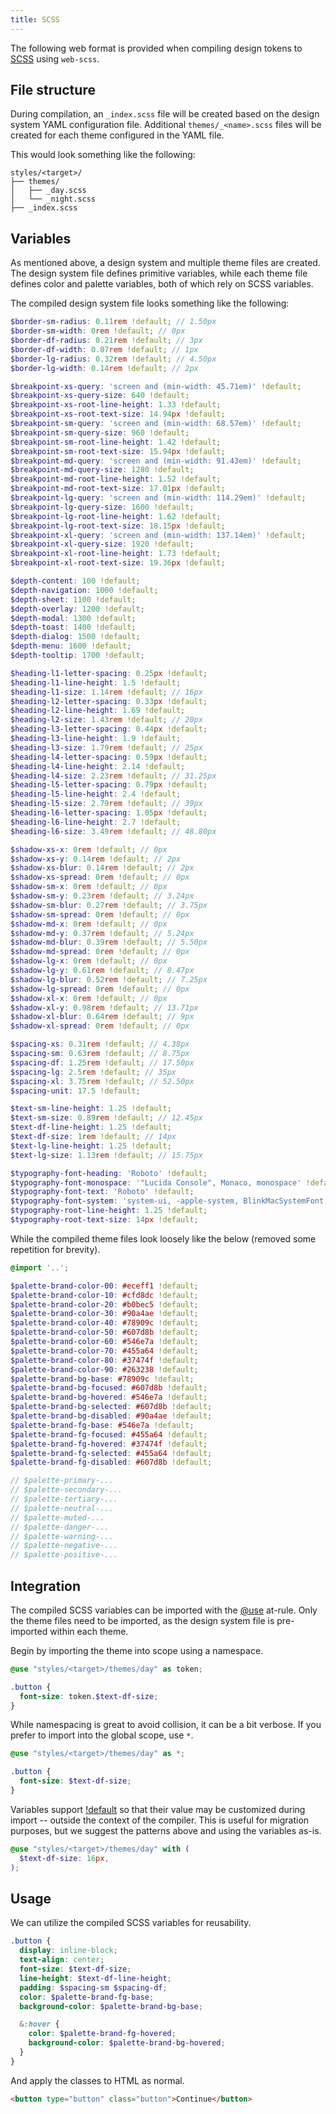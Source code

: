 ```yaml
---
title: SCSS
---
```


The following web format is provided when compiling design tokens to
[SCSS](https://sass-lang.com/documentation/syntax) using `web-scss`.

## File structure

During compilation, an `_index.scss` file will be created based on the design system YAML
configuration file. Additional `themes/_<name>.scss` files will be created for each theme configured
in the YAML file.

This would look something like the following:

```
styles/<target>/
├── themes/
│   ├── _day.scss
│   └── _night.scss
├── _index.scss
```

## Variables

As mentioned above, a design system and multiple theme files are created. The design system file
defines primitive variables, while each theme file defines color and palette variables, both of
which rely on SCSS variables.

The compiled design system file looks something like the following:

```scss
$border-sm-radius: 0.11rem !default; // 1.50px
$border-sm-width: 0rem !default; // 0px
$border-df-radius: 0.21rem !default; // 3px
$border-df-width: 0.07rem !default; // 1px
$border-lg-radius: 0.32rem !default; // 4.50px
$border-lg-width: 0.14rem !default; // 2px

$breakpoint-xs-query: 'screen and (min-width: 45.71em)' !default;
$breakpoint-xs-query-size: 640 !default;
$breakpoint-xs-root-line-height: 1.33 !default;
$breakpoint-xs-root-text-size: 14.94px !default;
$breakpoint-sm-query: 'screen and (min-width: 68.57em)' !default;
$breakpoint-sm-query-size: 960 !default;
$breakpoint-sm-root-line-height: 1.42 !default;
$breakpoint-sm-root-text-size: 15.94px !default;
$breakpoint-md-query: 'screen and (min-width: 91.43em)' !default;
$breakpoint-md-query-size: 1280 !default;
$breakpoint-md-root-line-height: 1.52 !default;
$breakpoint-md-root-text-size: 17.01px !default;
$breakpoint-lg-query: 'screen and (min-width: 114.29em)' !default;
$breakpoint-lg-query-size: 1600 !default;
$breakpoint-lg-root-line-height: 1.62 !default;
$breakpoint-lg-root-text-size: 18.15px !default;
$breakpoint-xl-query: 'screen and (min-width: 137.14em)' !default;
$breakpoint-xl-query-size: 1920 !default;
$breakpoint-xl-root-line-height: 1.73 !default;
$breakpoint-xl-root-text-size: 19.36px !default;

$depth-content: 100 !default;
$depth-navigation: 1000 !default;
$depth-sheet: 1100 !default;
$depth-overlay: 1200 !default;
$depth-modal: 1300 !default;
$depth-toast: 1400 !default;
$depth-dialog: 1500 !default;
$depth-menu: 1600 !default;
$depth-tooltip: 1700 !default;

$heading-l1-letter-spacing: 0.25px !default;
$heading-l1-line-height: 1.5 !default;
$heading-l1-size: 1.14rem !default; // 16px
$heading-l2-letter-spacing: 0.33px !default;
$heading-l2-line-height: 1.69 !default;
$heading-l2-size: 1.43rem !default; // 20px
$heading-l3-letter-spacing: 0.44px !default;
$heading-l3-line-height: 1.9 !default;
$heading-l3-size: 1.79rem !default; // 25px
$heading-l4-letter-spacing: 0.59px !default;
$heading-l4-line-height: 2.14 !default;
$heading-l4-size: 2.23rem !default; // 31.25px
$heading-l5-letter-spacing: 0.79px !default;
$heading-l5-line-height: 2.4 !default;
$heading-l5-size: 2.79rem !default; // 39px
$heading-l6-letter-spacing: 1.05px !default;
$heading-l6-line-height: 2.7 !default;
$heading-l6-size: 3.49rem !default; // 48.80px

$shadow-xs-x: 0rem !default; // 0px
$shadow-xs-y: 0.14rem !default; // 2px
$shadow-xs-blur: 0.14rem !default; // 2px
$shadow-xs-spread: 0rem !default; // 0px
$shadow-sm-x: 0rem !default; // 0px
$shadow-sm-y: 0.23rem !default; // 3.24px
$shadow-sm-blur: 0.27rem !default; // 3.75px
$shadow-sm-spread: 0rem !default; // 0px
$shadow-md-x: 0rem !default; // 0px
$shadow-md-y: 0.37rem !default; // 5.24px
$shadow-md-blur: 0.39rem !default; // 5.50px
$shadow-md-spread: 0rem !default; // 0px
$shadow-lg-x: 0rem !default; // 0px
$shadow-lg-y: 0.61rem !default; // 8.47px
$shadow-lg-blur: 0.52rem !default; // 7.25px
$shadow-lg-spread: 0rem !default; // 0px
$shadow-xl-x: 0rem !default; // 0px
$shadow-xl-y: 0.98rem !default; // 13.71px
$shadow-xl-blur: 0.64rem !default; // 9px
$shadow-xl-spread: 0rem !default; // 0px

$spacing-xs: 0.31rem !default; // 4.38px
$spacing-sm: 0.63rem !default; // 8.75px
$spacing-df: 1.25rem !default; // 17.50px
$spacing-lg: 2.5rem !default; // 35px
$spacing-xl: 3.75rem !default; // 52.50px
$spacing-unit: 17.5 !default;

$text-sm-line-height: 1.25 !default;
$text-sm-size: 0.89rem !default; // 12.45px
$text-df-line-height: 1.25 !default;
$text-df-size: 1rem !default; // 14px
$text-lg-line-height: 1.25 !default;
$text-lg-size: 1.13rem !default; // 15.75px

$typography-font-heading: 'Roboto' !default;
$typography-font-monospace: '"Lucida Console", Monaco, monospace' !default;
$typography-font-text: 'Roboto' !default;
$typography-font-system: 'system-ui, -apple-system, BlinkMacSystemFont, "Segoe UI", Roboto, Helvetica, Arial, sans-serif, "Apple Color Emoji", "Segoe UI Emoji", "Segoe UI Symbol"' !default;
$typography-root-line-height: 1.25 !default;
$typography-root-text-size: 14px !default;
```

While the compiled theme files look loosely like the below (removed some repetition for brevity).

```scss
@import '..';

$palette-brand-color-00: #eceff1 !default;
$palette-brand-color-10: #cfd8dc !default;
$palette-brand-color-20: #b0bec5 !default;
$palette-brand-color-30: #90a4ae !default;
$palette-brand-color-40: #78909c !default;
$palette-brand-color-50: #607d8b !default;
$palette-brand-color-60: #546e7a !default;
$palette-brand-color-70: #455a64 !default;
$palette-brand-color-80: #37474f !default;
$palette-brand-color-90: #263238 !default;
$palette-brand-bg-base: #78909c !default;
$palette-brand-bg-focused: #607d8b !default;
$palette-brand-bg-hovered: #546e7a !default;
$palette-brand-bg-selected: #607d8b !default;
$palette-brand-bg-disabled: #90a4ae !default;
$palette-brand-fg-base: #546e7a !default;
$palette-brand-fg-focused: #455a64 !default;
$palette-brand-fg-hovered: #37474f !default;
$palette-brand-fg-selected: #455a64 !default;
$palette-brand-fg-disabled: #607d8b !default;

// $palette-primary-...
// $palette-secondary-...
// $palette-tertiary-...
// $palette-neutral-...
// $palette-muted-...
// $palette-danger-...
// $palette-warning-...
// $palette-negative-...
// $palette-positive-...
```

## Integration

The compiled SCSS variables can be imported with the
[@use](https://sass-lang.com/documentation/at-rules/use) at-rule. Only the theme files need to be
imported, as the design system file is pre-imported within each theme.

Begin by importing the theme into scope using a namespace.

```scss
@use "styles/<target>/themes/day" as token;

.button {
  font-size: token.$text-df-size;
}
```

While namespacing is great to avoid collision, it can be a bit verbose. If you prefer to import into
the global scope, use `*`.

```scss
@use "styles/<target>/themes/day" as *;

.button {
  font-size: $text-df-size;
}
```

Variables support [!default](https://sass-lang.com/documentation/variables) so that their value may
be customized during import -- outside the context of the compiler. This is useful for migration
purposes, but we suggest the patterns above and using the variables as-is.

```scss
@use "styles/<target>/themes/day" with (
  $text-df-size: 16px,
);
```

## Usage

We can utilize the compiled SCSS variables for reusability.

```scss
.button {
  display: inline-block;
  text-align: center;
  font-size: $text-df-size;
  line-height: $text-df-line-height;
  padding: $spacing-sm $spacing-df;
  color: $palette-brand-fg-base;
  background-color: $palette-brand-bg-base;

  &:hover {
    color: $palette-brand-fg-hovered;
    background-color: $palette-brand-bg-hovered;
  }
}
```

And apply the classes to HTML as normal.

```html
<button type="button" class="button">Continue</button>
```
